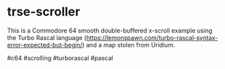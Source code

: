 # trse-scroller

This is a Commodore 64 smooth double-buffered x-scroll example using the Turbo Rascal language (https://lemonspawn.com/turbo-rascal-syntax-error-expected-but-begin/) and a map stolen from Uridium.

#c64 #scrolling #turborascal #pascal

